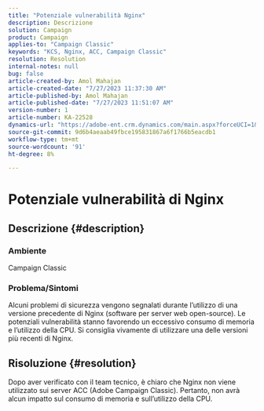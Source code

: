 ```yaml
---
title: "Potenziale vulnerabilità Nginx"
description: Descrizione
solution: Campaign
product: Campaign
applies-to: "Campaign Classic"
keywords: "KCS, Nginx, ACC, Campaign Classic"
resolution: Resolution
internal-notes: null
bug: false
article-created-by: Amol Mahajan
article-created-date: "7/27/2023 11:37:30 AM"
article-published-by: Amol Mahajan
article-published-date: "7/27/2023 11:51:07 AM"
version-number: 1
article-number: KA-22528
dynamics-url: "https://adobe-ent.crm.dynamics.com/main.aspx?forceUCI=1&pagetype=entityrecord&etn=knowledgearticle&id=2f24ebf6-712c-ee11-bdf4-6045bd006079"
source-git-commit: 9d6b4aeaab49fbce195831867a6f1766b5eacdb1
workflow-type: tm+mt
source-wordcount: '91'
ht-degree: 8%

---
```


# Potenziale vulnerabilità di Nginx

## Descrizione {#description}


### <b>Ambiente</b>

Campaign Classic



### <b>Problema/Sintomi</b>

Alcuni problemi di sicurezza vengono segnalati durante l’utilizzo di una versione precedente di Nginx (software per server web open-source). Le potenziali vulnerabilità stanno favorendo un eccessivo consumo di memoria e l’utilizzo della CPU. Si consiglia vivamente di utilizzare una delle versioni più recenti di Nginx.


## Risoluzione {#resolution}


Dopo aver verificato con il team tecnico, è chiaro che Nginx non viene utilizzato sui server ACC (Adobe Campaign Classic). Pertanto, non avrà alcun impatto sul consumo di memoria e sull’utilizzo della CPU.


